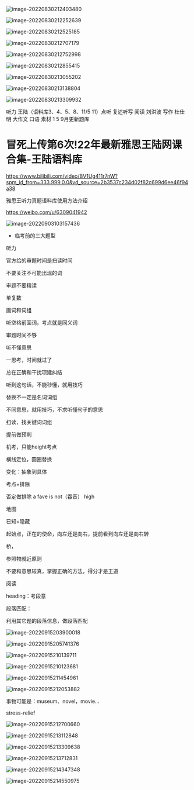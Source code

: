 ![image-20220830212403480](C:\Users\shen\AppData\Roaming\Typora\typora-user-images\image-20220830212403480.png)



![image-20220830212252639](C:\Users\shen\AppData\Roaming\Typora\typora-user-images\image-20220830212252639.png)



![image-20220830212525185](C:\Users\shen\AppData\Roaming\Typora\typora-user-images\image-20220830212525185.png)



![image-20220830212707179](C:\Users\shen\AppData\Roaming\Typora\typora-user-images\image-20220830212707179.png)



![image-20220830212752998](C:\Users\shen\AppData\Roaming\Typora\typora-user-images\image-20220830212752998.png)



![image-20220830212855415](C:\Users\shen\AppData\Roaming\Typora\typora-user-images\image-20220830212855415.png)

![image-20220830213055202](C:\Users\shen\AppData\Roaming\Typora\typora-user-images\image-20220830213055202.png)

![image-20220830213138804](C:\Users\shen\AppData\Roaming\Typora\typora-user-images\image-20220830213138804.png)

![image-20220830213309932](C:\Users\shen\AppData\Roaming\Typora\typora-user-images\image-20220830213309932.png)



听力 王陆（语料库3、4、5、8、11/5 11）点听 复述听写
阅读 刘洪波 
写作 杜仕明 大作文
口语 素材
1 5 9月更新题库



# 冒死上传第6次!22年最新雅思王陆网课合集-王陆语料库

https://www.bilibili.com/video/BV1Ug411r7nW?spm_id_from=333.999.0.0&vd_source=2b3537c234d02f82c699d6ee46f94a38



雅思王听力真题语料库使用方法介绍

https://weibo.com/u/6309041942

![image-20220903103157436](C:\Users\shen\AppData\Roaming\Typora\typora-user-images\image-20220903103157436.png)





- 临考前的三大题型

听力

官方给的审题时间是扫读时间

不要关注不可能出现的词

审题不要精读

单复数

画词和词组

听空格前面词，考点就是同义词

审题时间不够

听不懂意思

一思考，时间就过了

总在正确和干扰项建纠结

听到这句话，不能秒懂，就用技巧

替换不一定是名词词组

不同意思，就用技巧，不求听懂句子的意思



扫读，找关键词词组

提前做预判

机考，只能height考点

横线定位，圆圈替换

变化：抽象到具体

考点+排除

否定做排除 a fave is not（吞音） high



地图

已知+隐藏

起始点，正在的使命，向左还是向右，提前看到向左还是向右转

桥，

参照物就近原则

不要和意思较真，掌握正确的方法，得分才是王道



阅读

heading：考段意

段落匹配：

利用其它题的段落信息，做段落匹配



![image-20220915203900018](C:\Users\shen\AppData\Roaming\Typora\typora-user-images\image-20220915203900018.png)

![image-20220915205741376](C:\Users\shen\AppData\Roaming\Typora\typora-user-images\image-20220915205741376.png)

![image-20220915210139711](C:\Users\shen\AppData\Roaming\Typora\typora-user-images\image-20220915210139711.png)

![image-20220915210123681](C:\Users\shen\AppData\Roaming\Typora\typora-user-images\image-20220915210123681.png)

![image-20220915211454961](C:\Users\shen\AppData\Roaming\Typora\typora-user-images\image-20220915211454961.png)

![image-20220915212053882](C:\Users\shen\AppData\Roaming\Typora\typora-user-images\image-20220915212053882.png)

事物可能是：museum、novel，movie...

stress-relief

![image-20220915212700660](C:\Users\shen\AppData\Roaming\Typora\typora-user-images\image-20220915212700660.png)

![image-20220915213112848](C:\Users\shen\AppData\Roaming\Typora\typora-user-images\image-20220915213112848.png)

![image-20220915213309638](C:\Users\shen\AppData\Roaming\Typora\typora-user-images\image-20220915213309638.png)

![image-20220915213712831](C:\Users\shen\AppData\Roaming\Typora\typora-user-images\image-20220915213712831.png)

![image-20220915214347348](C:\Users\shen\AppData\Roaming\Typora\typora-user-images\image-20220915214347348.png)

![image-20220915214550975](C:\Users\shen\AppData\Roaming\Typora\typora-user-images\image-20220915214550975.png)